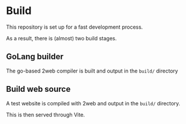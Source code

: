 # Build

This repository is set up for a fast development process.

As a result, there is (almost) two build stages.

## GoLang builder

The go-based 2web compiler is built and output in the `build/` directory

## Build web source

A test website is compiled with 2web and output in the `build/` directory.

This is then served through Vite.

